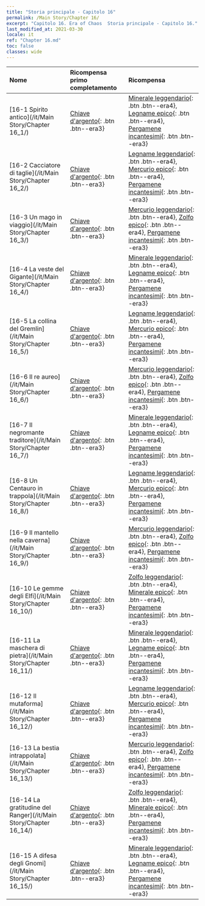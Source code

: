 ```yaml
---
title: "Storia principale - Capitolo 16"
permalink: /Main Story/Chapter 16/
excerpt: "Capitolo 16. Era of Chaos  Storia principale - Capitolo 16."
last_modified_at: 2021-03-30
locale: it
ref: "Chapter 16.md"
toc: false
classes: wide
---
```


  | Nome |  Ricompensa primo completamento | Ricompensa |
  |:------------|:------------|:------------| 
  | [16-1 Spirito antico](/it/Main Story/Chapter 16_1/) | [Chiave d'argento](/it/Items/con_693/){: .btn .btn--era3} | [Minerale leggendario](/it/Items/mat_54/){: .btn .btn--era4}, [Legname epico](/it/Items/mat_48/){: .btn .btn--era4}, [Pergamene incantesimi](/it/Items/con_694/){: .btn .btn--era3} |
  | [16-2 Cacciatore di taglie](/it/Main Story/Chapter 16_2/) | [Chiave d'argento](/it/Items/con_693/){: .btn .btn--era3} | [Legname leggendario](/it/Items/mat_55/){: .btn .btn--era4}, [Mercurio epico](/it/Items/mat_49/){: .btn .btn--era4}, [Pergamene incantesimi](/it/Items/con_694/){: .btn .btn--era3} |
  | [16-3 Un mago in viaggio](/it/Main Story/Chapter 16_3/) | [Chiave d'argento](/it/Items/con_693/){: .btn .btn--era3} | [Mercurio leggendario](/it/Items/mat_56/){: .btn .btn--era4}, [Zolfo epico](/it/Items/mat_50/){: .btn .btn--era4}, [Pergamene incantesimi](/it/Items/con_694/){: .btn .btn--era3} |
  | [16-4 La veste del Gigante](/it/Main Story/Chapter 16_4/) | [Chiave d'argento](/it/Items/con_693/){: .btn .btn--era3} | [Minerale leggendario](/it/Items/mat_54/){: .btn .btn--era4}, [Legname epico](/it/Items/mat_48/){: .btn .btn--era4}, [Pergamene incantesimi](/it/Items/con_694/){: .btn .btn--era3} |
  | [16-5 La collina del Gremlin](/it/Main Story/Chapter 16_5/) | [Chiave d'argento](/it/Items/con_693/){: .btn .btn--era3} | [Legname leggendario](/it/Items/mat_55/){: .btn .btn--era4}, [Mercurio epico](/it/Items/mat_49/){: .btn .btn--era4}, [Pergamene incantesimi](/it/Items/con_694/){: .btn .btn--era3} |
  | [16-6 Il re aureo](/it/Main Story/Chapter 16_6/) | [Chiave d'argento](/it/Items/con_693/){: .btn .btn--era3} | [Mercurio leggendario](/it/Items/mat_56/){: .btn .btn--era4}, [Zolfo epico](/it/Items/mat_50/){: .btn .btn--era4}, [Pergamene incantesimi](/it/Items/con_694/){: .btn .btn--era3} |
  | [16-7 Il negromante traditore](/it/Main Story/Chapter 16_7/) | [Chiave d'argento](/it/Items/con_693/){: .btn .btn--era3} | [Minerale leggendario](/it/Items/mat_54/){: .btn .btn--era4}, [Legname epico](/it/Items/mat_48/){: .btn .btn--era4}, [Pergamene incantesimi](/it/Items/con_694/){: .btn .btn--era3} |
  | [16-8 Un Centauro in trappola](/it/Main Story/Chapter 16_8/) | [Chiave d'argento](/it/Items/con_693/){: .btn .btn--era3} | [Legname leggendario](/it/Items/mat_55/){: .btn .btn--era4}, [Mercurio epico](/it/Items/mat_49/){: .btn .btn--era4}, [Pergamene incantesimi](/it/Items/con_694/){: .btn .btn--era3} |
  | [16-9 Il mantello nella caverna](/it/Main Story/Chapter 16_9/) | [Chiave d'argento](/it/Items/con_693/){: .btn .btn--era3} | [Mercurio leggendario](/it/Items/mat_56/){: .btn .btn--era4}, [Zolfo epico](/it/Items/mat_50/){: .btn .btn--era4}, [Pergamene incantesimi](/it/Items/con_694/){: .btn .btn--era3} |
  | [16-10 Le gemme degli Elfi](/it/Main Story/Chapter 16_10/) | [Chiave d'argento](/it/Items/con_693/){: .btn .btn--era3} | [Zolfo leggendario](/it/Items/mat_57/){: .btn .btn--era4}, [Minerale epico](/it/Items/mat_47/){: .btn .btn--era4}, [Pergamene incantesimi](/it/Items/con_694/){: .btn .btn--era3} |
  | [16-11 La maschera di pietra](/it/Main Story/Chapter 16_11/) | [Chiave d'argento](/it/Items/con_693/){: .btn .btn--era3} | [Minerale leggendario](/it/Items/mat_54/){: .btn .btn--era4}, [Legname epico](/it/Items/mat_48/){: .btn .btn--era4}, [Pergamene incantesimi](/it/Items/con_694/){: .btn .btn--era3} |
  | [16-12 Il mutaforma](/it/Main Story/Chapter 16_12/) | [Chiave d'argento](/it/Items/con_693/){: .btn .btn--era3} | [Legname leggendario](/it/Items/mat_55/){: .btn .btn--era4}, [Mercurio epico](/it/Items/mat_49/){: .btn .btn--era4}, [Pergamene incantesimi](/it/Items/con_694/){: .btn .btn--era3} |
  | [16-13 La bestia intrappolata](/it/Main Story/Chapter 16_13/) | [Chiave d'argento](/it/Items/con_693/){: .btn .btn--era3} | [Mercurio leggendario](/it/Items/mat_56/){: .btn .btn--era4}, [Zolfo epico](/it/Items/mat_50/){: .btn .btn--era4}, [Pergamene incantesimi](/it/Items/con_694/){: .btn .btn--era3} |
  | [16-14 La gratitudine del Ranger](/it/Main Story/Chapter 16_14/) | [Chiave d'argento](/it/Items/con_693/){: .btn .btn--era3} | [Zolfo leggendario](/it/Items/mat_57/){: .btn .btn--era4}, [Minerale epico](/it/Items/mat_47/){: .btn .btn--era4}, [Pergamene incantesimi](/it/Items/con_694/){: .btn .btn--era3} |
  | [16-15 A difesa degli Gnomi](/it/Main Story/Chapter 16_15/) | [Chiave d'argento](/it/Items/con_693/){: .btn .btn--era3} | [Minerale leggendario](/it/Items/mat_54/){: .btn .btn--era4}, [Legname epico](/it/Items/mat_48/){: .btn .btn--era4}, [Pergamene incantesimi](/it/Items/con_694/){: .btn .btn--era3} |
